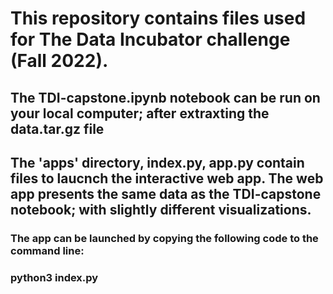 # This repository contains files used for The Data Incubator challenge (Fall 2022).

## The TDI-capstone.ipynb notebook can be run on your local computer; after extraxting the data.tar.gz file

## The 'apps' directory, index.py, app.py contain files to laucnch the interactive web app. The web app presents the same data as the TDI-capstone notebook; with slightly different visualizations.
### The app can be launched by copying the following code to the command line:
### python3 index.py
